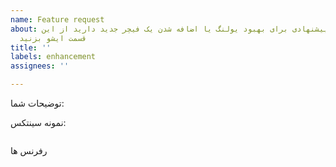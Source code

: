 ```yaml
---
name: Feature request
about: درصورتی که پیشنهادی برای بهبود یولنگ یا اضافه شدن یک فیچر جدید دارید از این
  قسمت ایشو بزنید
title: ''
labels: enhancement
assignees: ''

---
```


توضیحات شما:


نمونه سینتکس:
```

```

رفرنس ها
